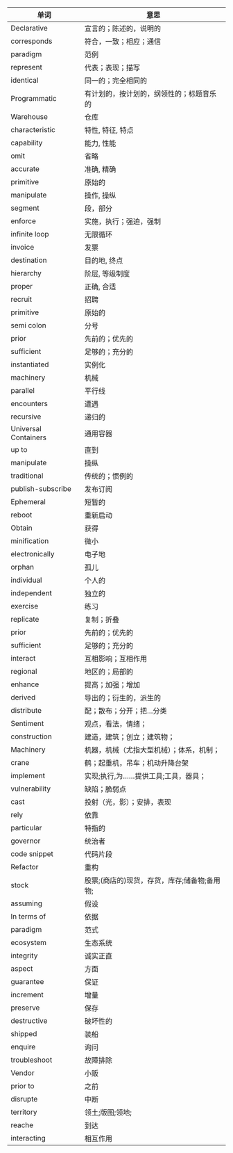 | 单词                 | 意思                                         |
| -------------------- | -------------------------------------------- |
| Declarative          | 宣言的；陈述的，说明的                       |
| corresponds          | 符合，一致；相应；通信                       |
| paradigm             | 范例                                         |
| represent            | 代表；表现；描写                             |
| identical            | 同一的；完全相同的                           |
| Programmatic         | 有计划的，按计划的，纲领性的；标题音乐的     |
| Warehouse            | 仓库                                         |
| characteristic       | 特性, 特征, 特点                             |
| capability           | 能力, 性能                                   |
| omit                 | 省略                                         |
| accurate             | 准确, 精确                                   |
| primitive            | 原始的                                       |
| manipulate           | 操作, 操纵                                   |
| segment              | 段，部分                                     |
| enforce              | 实施，执行；强迫，强制                       |
| infinite loop        | 无限循环                                     |
| invoice              | 发票                                         |
| destination          | 目的地, 终点                                 |
| hierarchy            | 阶层, 等级制度                               |
| proper               | 正确, 合适                                   |
| recruit              | 招聘                                         |
| primitive            | 原始的                                       |
| semi colon           | 分号                                         |
| prior                | 先前的；优先的                               |
| sufficient           | 足够的；充分的                               |
| instantiated         | 实例化                                       |
| machinery            | 机械                                         |
| parallel             | 平行线                                       |
| encounters           | 遭遇                                         |
| recursive            | 递归的                                       |
| Universal Containers | 通用容器                                     |
| up to                | 直到                                         |
| manipulate           | 操纵                                         |
| traditional          | 传统的；惯例的                               |
| publish-subscribe    | 发布订阅                                     |
| Ephemeral            | 短暂的                                       |
| reboot               | 重新启动                                     |
| Obtain               | 获得                                         |
| minification         | 微小                                         |
| electronically       | 电子地                                       |
| orphan               | 孤儿                                         |
| individual           | 个人的                                       |
| independent          | 独立的                                       |
| exercise             | 练习                                         |
| replicate            | 复制；折叠                                   |
| prior                | 先前的；优先的                               |
| sufficient           | 足够的；充分的                               |
| interact             | 互相影响；互相作用                           |
| regional             | 地区的；局部的                               |
| enhance              | 提高；加强；增加                             |
| derived              | 导出的；衍生的，派生的                       |
| distribute           | 配；散布；分开；把…分类                      |
| Sentiment            | 观点，看法，情绪；                           |
| construction         | 建造，建筑；创立；建筑物；                   |
| Machinery            | 机器，机械（尤指大型机械）；体系，机制；     |
| crane                | 鹤；起重机，吊车；机动升降台架               |
| implement            | 实现;执行,为……提供工具;工具，器具；          |
| vulnerability        | 缺陷；脆弱点                                 |
| cast                 | 投射（光，影）；安排，表现                   |
| rely                 | 依靠                                         |
| particular           | 特指的                                       |
| governor             | 统治者                                       |
| code snippet         | 代码片段                                     |
| Refactor             | 重构                                         |
| stock                | 股票;(商店的)现货，存货，库存;储备物;备用物; |
| assuming             | 假设                                         |
| In terms of          | 依据                                         |
| paradigm             | 范式                                         |
| ecosystem            | 生态系统                                     |
| integrity            | 诚实正直                                     |
| aspect               | 方面                                         |
| guarantee            | 保证                                         |
| increment            | 增量                                         |
| preserve             | 保存                                         |
| destructive          | 破坏性的                                     |
| shipped              | 装船                                         |
| enquire              | 询问                                         |
| troubleshoot         | 故障排除                                     |
| Vendor               | 小贩                                         |
| prior to             | 之前                                         |
| disrupte             | 中断                                         |
| territory            | 领土;版图;领地;                              |
| reache               | 到达                                         |
| interacting          | 相互作用                                     |

